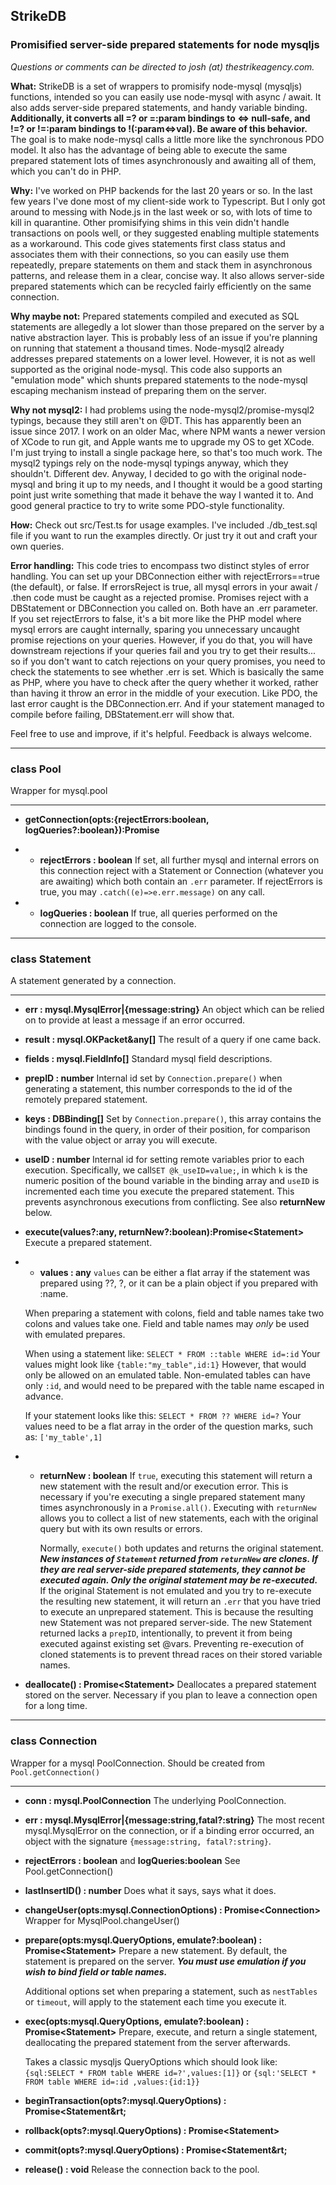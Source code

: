
## **StrikeDB**
### **Promisified server-side prepared statements for node mysqljs**

*Questions or comments can be directed to josh (at) thestrikeagency.com.*

**What:** StrikeDB is a set of wrappers to promisify node-mysql (mysqljs) functions, intended so you can easily use node-mysql with async / await. It also adds server-side prepared statements, and handy variable binding. **Additionally, it converts all =? or =:param bindings to <=> null-safe, and !=? or !=:param bindings to !(:param<=>val). Be aware of this behavior.** The goal is to make node-mysql calls a little more like the synchronous PDO model. It also has the advantage of being able to execute the same prepared statement lots of times asynchronously and awaiting all of them, which you can't do in PHP.

**Why:** I've worked on PHP backends for the last 20 years or so. In the last few years I've done most of my client-side work to Typescript. But I only got around to messing with Node.js in the last week or so, with lots of time to kill in quarantine.
Other promisifying shims in this vein didn't handle transactions on pools well, or they suggested enabling multiple statements as a workaround. This code gives statements first class status and associates them with their connections, so you can easily use them repeatedly, prepare statements on them and stack them in asynchronous patterns, and release them in a clear, concise way. It also allows server-side prepared statements which can be recycled fairly efficiently on the same connection.

**Why maybe not:** Prepared statements compiled and executed as SQL statements are allegedly a lot slower than those prepared on the server by a native abstraction layer. This is probably less of an issue if you're planning on running that statement a thousand times. Node-mysql2 already addresses prepared statements on a lower level. However, it is not as well supported as the original node-mysql. This code also supports an "emulation mode" which shunts prepared statements to the node-mysql escaping mechanism instead of preparing them on the server.

**Why not mysql2:** I had problems using the node-mysql2/promise-mysql2 typings, because they still aren't on @DT. This has apparently been an issue since 2017. I work on an older Mac, where NPM wants a newer version of XCode to run git, and Apple wants me to upgrade my OS to get XCode. I'm just trying to install a single package here, so that's too much work. The mysql2 typings rely on the node-mysql typings anyway, which they shouldn't. Different dev. Anyway, I decided to go with the original node-mysql and bring it up to my needs, and I thought it would be a good starting point just write something that made it behave the way I wanted it to. And good general practice to try to write some PDO-style functionality.

**How:** Check out src/Test.ts for usage examples. I've included ./db_test.sql file if you want to run the examples directly. Or just try it out and craft your own queries.

**Error handling:** This code tries to encompass two distinct styles of error handling. You can set up your DBConnection either with rejectErrors==true (the default), or false. If errorsReject is true, all mysql errors in your await / .then code must be caught as a rejected promise. Promises reject with a DBStatement or DBConnection you called on. Both have an .err parameter. If you set rejectErrors to false, it's a bit more like the PHP model where mysql errors are caught internally, sparing you unnecessary uncaught promise rejections on your queries. However, if you do that, you will have downstream rejections if your queries fail and you try to get their results... so if you don't want to catch rejections on your query promises, you need to check the statements to see whether .err is set. Which is basically the same as PHP, where you have to check after the query whether it worked, rather than having it throw an error in the middle of your execution. Like PDO, the last error caught is the DBConnection.err. And if your statement managed to compile before failing, DBStatement.err will show that.

Feel free to use and improve, if it's helpful. Feedback is always welcome.

------------

### class **Pool**
Wrapper for mysql.pool

------------

 - **getConnection(opts:{rejectErrors:boolean, logQueries?:boolean}):Promise<Connection>**
 
- - **rejectErrors : boolean**
	If set, all further mysql and internal errors on this connection reject with a Statement or Connection (whatever you are awaiting) which both contain an `.err` parameter. If rejectErrors is true, you may `.catch((e)=>e.err.message)` on any call.
	
	
- - **logQueries : boolean** 
If true, all queries performed on the connection are logged to the console.

------------

### class **Statement**
A statement generated by a connection.

------------

 - **err : mysql.MysqlError|{message:string}**
 An object which can be relied on to provide at least a message if an error occurred.
 
 - **result : mysql.OKPacket&any[]**
 The result of a query if one came back. 
 
 - **fields : mysql.FieldInfo[]**
 Standard mysql field descriptions.
 
 - **prepID : number**
 Internal id set by `Connection.prepare()` when generating a statement, this number corresponds to the id of the remotely prepared statement.
 
 - **keys : DBBinding[]**
 Set by `Connection.prepare()`, this array contains the bindings found in the query, in order of their position, for comparison with the value object or array you will execute.
 
 - **useID : number**
 Internal id for setting remote variables prior to each execution. Specifically,  we call`SET @k_useID=value;`, in which `k` is the numeric position of the bound variable in the binding array and `useID` is incremented each time you execute the prepared statement. This prevents asynchronous executions from conflicting. See also **returnNew** below.
 
 - **execute(values?:any, returnNew?:boolean):Promise&lt;Statement&gt;**
 Execute a prepared statement. 
 
 - - **values : any**
 `values` can be either a flat array if the statement was prepared using ??, ?, or it can be a plain object if you prepared with :name.
 
 	When preparing a statement with colons, field and table names take two colons and values take one. Field and table names may *only* be used with emulated prepares.
 
 	When using a statement like:
 `SELECT * FROM ::table WHERE id=:id`
 Your values might look like `{table:"my_table",id:1}`
 However, that would only be allowed on an emulated table. Non-emulated tables can have only `:id`, and would need to be prepared with the table name escaped in advance.
 
 	If your statement looks like this:
 `SELECT * FROM ?? WHERE id=?`
 Your values need to be a flat array in the order of the question marks, such as:
 `['my_table',1]`
 
- - **returnNew : boolean**
If `true`, executing this statement will return a new statement with the result and/or execution error. This is necessary if you're executing a single prepared statement many times asynchronously in a `Promise.all()`. Executing with `returnNew` allows you to collect a list of new statements, each with the original query but with its own results or errors. 

	Normally, `execute()` both updates and returns the original statement. ***New instances of `Statement` returned from `returnNew` are clones. If they are real server-side prepared statements, they cannot be executed again. Only the original statement may be re-executed.*** If the original Statement is not emulated and you try to re-execute the resulting new statement, it will return an `.err` that you have tried to execute an unprepared statement. This is because the resulting new Statement was not prepared server-side. The new Statement returned lacks a `prepID`, intentionally, to prevent it from being executed against existing set @vars. Preventing re-execution of cloned statements is to prevent thread races on their stored variable names.

- **deallocate() : Promise&lt;Statement&gt;**
Deallocates a prepared statement stored on the server. Necessary if you plan to leave a connection open for a long time. 

------------

### class **Connection**
Wrapper for a mysql PoolConnection. Should be created from `Pool.getConnection()`

------------

- **conn : mysql.PoolConnection**
The underlying PoolConnection.

- **err : mysql.MysqlError|{message:string,fatal?:string}**
The most recent mysql.MysqlError on the connection, or if a binding error occurred, an object with the signature `{message:string, fatal?:string}`.

- **rejectErrors : boolean** and **logQueries:boolean**
See Pool.getConnection()

- **lastInsertID() : number**
Does what it says, says what it does.

- **changeUser(opts:mysql.ConnectionOptions) : Promise&lt;Connection&gt;**
Wrapper for MysqlPool.changeUser()

- **prepare(opts:mysql.QueryOptions, emulate?:boolean) : Promise&lt;Statement&gt;**
Prepare a new statement. By default, the statement is prepared on the server. ***You must use emulation if you wish to bind field or table names.*** 

	Additional options set when preparing a statement, such as `nestTables` or `timeout`, will apply to the statement each time you execute it.

- **exec(opts:mysql.QueryOptions, emulate?:boolean) : Promise&lt;Statement&gt;**
Prepare, execute, and return a single statement, deallocating the prepared statement from the server afterwards.

	Takes a classic mysqljs QueryOptions which should look like:
	`{sql:SELECT * FROM table WHERE id=?',values:[1]}` 
	or 
	`{sql:'SELECT * FROM table WHERE id=:id ,values:{id:1}}`

- **beginTransaction(opts?:mysql.QueryOptions) : Promise&lt;Statement&rt;**

- **rollback(opts?:mysql.QueryOptions) : Promise&lt;Statement&gt;**

- **commit(opts?:mysql.QueryOptions) : Promise&lt;Statement&rt;**

- **release() : void**
Release the connection back to the pool.
